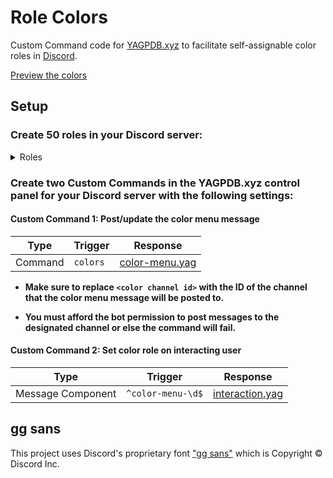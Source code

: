# Role Colors

Custom Command code for [YAGPDB.xyz](https://yagpdb.xyz/) to facilitate self-assignable color roles in [Discord](https://discord.com/).

[Preview the colors](https://brybrant.github.io/role-colors/)

## Setup

### Create 50 roles in your Discord server:

<details>
  <summary>Roles</summary>
  <table>
    <thead>
      <tr>
        <th>Role #</th>
        <th>Role Name</th>
        <th>Role Color</th>
      </tr>
    </thead>
    <tbody>
<tr><th colspan="3" style="text-align:center">Bright</th></tr>
<tr>
<td align="right">1</td>
<td>Bright Red</td>
<td style="background:#ff281d;color:#000">`#ff281d`</td>
</tr>
<tr>
<td align="right">2</td>
<td>Bright Orange</td>
<td style="background:#ff9d1d;color:#000">`#ff9d1d`</td>
</tr>
<tr>
<td align="right">3</td>
<td>Bright Yellow</td>
<td style="background:#ffe620;color:#000">`#ffe620`</td>
</tr>
<tr>
<td align="right">4</td>
<td>Bright Green</td>
<td style="background:#7aff26;color:#000">`#7aff26`</td>
</tr>
<tr>
<td align="right">5</td>
<td>Bright Teal</td>
<td style="background:#24ffd2;color:#000">`#24ffd2`</td>
</tr>
<tr>
<td align="right">6</td>
<td>Bright Cyan</td>
<td style="background:#21e6ff;color:#000">`#21e6ff`</td>
</tr>
<tr>
<td align="right">7</td>
<td>Bright Blue</td>
<td style="background:#1fa6ff;color:#000">`#1fa6ff`</td>
</tr>
<tr>
<td align="right">8</td>
<td>Bright Violet</td>
<td style="background:#5d2dff;color:#fff">`#5d2dff`</td>
</tr>
<tr>
<td align="right">9</td>
<td>Bright Magenta</td>
<td style="background:#d22cff;color:#000">`#d22cff`</td>
</tr>
<tr>
<td align="right">10</td>
<td>Bright Pink</td>
<td style="background:#ff28a1;color:#000">`#ff28a1`</td>
</tr>
<tr><th colspan="3" style="text-align:center">Deep</th></tr>
<tr>
<td align="right">11</td>
<td>Deep Red</td>
<td style="background:#a40000;color:#fff">`#a40000`</td>
</tr>
<tr>
<td align="right">12</td>
<td>Deep Orange</td>
<td style="background:#a16000;color:#fff">`#a16000`</td>
</tr>
<tr>
<td align="right">13</td>
<td>Deep Yellow</td>
<td style="background:#9f8f00;color:#000">`#9f8f00`</td>
</tr>
<tr>
<td align="right">14</td>
<td>Deep Green</td>
<td style="background:#469f00;color:#000">`#469f00`</td>
</tr>
<tr>
<td align="right">15</td>
<td>Deep Teal</td>
<td style="background:#009f82;color:#000">`#009f82`</td>
</tr>
<tr>
<td align="right">16</td>
<td>Deep Cyan</td>
<td style="background:#008fa0;color:#000">`#008fa0`</td>
</tr>
<tr>
<td align="right">17</td>
<td>Deep Blue</td>
<td style="background:#0066a3;color:#fff">`#0066a3`</td>
</tr>
<tr>
<td align="right">18</td>
<td>Deep Violet</td>
<td style="background:#3800a8;color:#fff">`#3800a8`</td>
</tr>
<tr>
<td align="right">19</td>
<td>Deep Magenta</td>
<td style="background:#8400a4;color:#fff">`#8400a4`</td>
</tr>
<tr>
<td align="right">20</td>
<td>Deep Pink</td>
<td style="background:#a30064;color:#fff">`#a30064`</td>
</tr>
<tr><th colspan="3" style="text-align:center">Muted</th></tr>
<tr>
<td align="right">21</td>
<td>Muted Red</td>
<td style="background:#a15b51;color:#fff">`#a15b51`</td>
</tr>
<tr>
<td align="right">22</td>
<td>Muted Orange</td>
<td style="background:#a0764d;color:#000">`#a0764d`</td>
</tr>
<tr>
<td align="right">23</td>
<td>Muted Yellow</td>
<td style="background:#9f954f;color:#000">`#9f954f`</td>
</tr>
<tr>
<td align="right">24</td>
<td>Muted Green</td>
<td style="background:#6c9f58;color:#000">`#6c9f58`</td>
</tr>
<tr>
<td align="right">25</td>
<td>Muted Teal</td>
<td style="background:#539f8a;color:#000">`#539f8a`</td>
</tr>
<tr>
<td align="right">26</td>
<td>Muted Cyan</td>
<td style="background:#50949f;color:#000">`#50949f`</td>
</tr>
<tr>
<td align="right">27</td>
<td>Muted Blue</td>
<td style="background:#517ca0;color:#000">`#517ca0`</td>
</tr>
<tr>
<td align="right">28</td>
<td>Muted Violet</td>
<td style="background:#6163a1;color:#fff">`#6163a1`</td>
</tr>
<tr>
<td align="right">29</td>
<td>Muted Magenta</td>
<td style="background:#9061a0;color:#fff">`#9061a0`</td>
</tr>
<tr>
<td align="right">30</td>
<td>Muted Pink</td>
<td style="background:#a05b79;color:#fff">`#a05b79`</td>
</tr>
<tr><th colspan="3" style="text-align:center">Pastel</th></tr>
<tr>
<td align="right">31</td>
<td>Pastel Red</td>
<td style="background:#ffb1a4;color:#000">`#ffb1a4`</td>
</tr>
<tr>
<td align="right">32</td>
<td>Pastel Orange</td>
<td style="background:#ffce9e;color:#000">`#ffce9e`</td>
</tr>
<tr>
<td align="right">33</td>
<td>Pastel Yellow</td>
<td style="background:#fff3a2;color:#000">`#fff3a2`</td>
</tr>
<tr>
<td align="right">34</td>
<td>Pastel Green</td>
<td style="background:#c5ffae;color:#000">`#c5ffae`</td>
</tr>
<tr>
<td align="right">35</td>
<td>Pastel Teal</td>
<td style="background:#a7ffe4;color:#000">`#a7ffe4`</td>
</tr>
<tr>
<td align="right">36</td>
<td>Pastel Cyan</td>
<td style="background:#a2f2ff;color:#000">`#a2f2ff`</td>
</tr>
<tr>
<td align="right">37</td>
<td>Pastel Blue</td>
<td style="background:#a4d5ff;color:#000">`#a4d5ff`</td>
</tr>
<tr>
<td align="right">38</td>
<td>Pastel Violet</td>
<td style="background:#b7bcff;color:#000">`#b7bcff`</td>
</tr>
<tr>
<td align="right">39</td>
<td>Pastel Magenta</td>
<td style="background:#edbaff;color:#000">`#edbaff`</td>
</tr>
<tr>
<td align="right">40</td>
<td>Pastel Pink</td>
<td style="background:#ffb1d1;color:#000">`#ffb1d1`</td>
</tr>
<tr><th colspan="3" style="text-align:center">Grayscale</th></tr>
<tr>
<td align="right">41</td>
<td> White</td>
<td style="background:#ffffff;color:#000">`#ffffff`</td>
</tr>
<tr>
<td align="right">42</td>
<td> Gray 8</td>
<td style="background:#e3e3e3;color:#000">`#e3e3e3`</td>
</tr>
<tr>
<td align="right">43</td>
<td> Gray 7</td>
<td style="background:#c6c6c6;color:#000">`#c6c6c6`</td>
</tr>
<tr>
<td align="right">44</td>
<td> Gray 6</td>
<td style="background:#aaaaaa;color:#000">`#aaaaaa`</td>
</tr>
<tr>
<td align="right">45</td>
<td> Gray 5</td>
<td style="background:#8e8e8e;color:#000">`#8e8e8e`</td>
</tr>
<tr>
<td align="right">46</td>
<td> Gray 4</td>
<td style="background:#717171;color:#fff">`#717171`</td>
</tr>
<tr>
<td align="right">47</td>
<td> Gray 3</td>
<td style="background:#555555;color:#fff">`#555555`</td>
</tr>
<tr>
<td align="right">48</td>
<td> Gray 2</td>
<td style="background:#393939;color:#fff">`#393939`</td>
</tr>
<tr>
<td align="right">49</td>
<td> Gray 1</td>
<td style="background:#1c1c1c;color:#fff">`#1c1c1c`</td>
</tr>
<tr>
<td align="right">50</td>
<td> Black</td>
<td style="background:#010101;color:#fff">`#010101`</td>
</tr>
</tbody></table></details>

### Create two Custom Commands in the YAGPDB.xyz control panel for your Discord server with the following settings:

#### Custom Command 1: Post/update the color menu message


  <table>
    <thead>
      <tr>
        <th>Type</th>
        <th>Trigger</th>
        <th>Response</th>
      </tr>
    </thead>
    <tbody>
      <tr>
        <td>Command</td>
        <td><code>colors</code></td>
        <td><a href="./yagpdb-custom-commands/color-menu.yag">color-menu.yag</a></td>
      </tr>
    </tbody>
  </table>

- **Make sure to replace `<color channel id>` with the ID of the channel that the color menu message will be posted to.**

- **You must afford the bot permission to post messages to the designated channel or else the command will fail.**

#### Custom Command 2: Set color role on interacting user


  <table>
    <thead>
      <tr>
        <th>Type</th>
        <th>Trigger</th>
        <th>Response</th>
      </tr>
    </thead>
    <tbody>
      <tr>
        <td>Message Component</td>
        <td><code>^color-menu-\d$</code></td>
        <td><a href="./yagpdb-custom-commands/interaction.yag">interaction.yag</a></td>
      </tr>
    </tbody>
  </table>

## gg sans

This project uses Discord's proprietary font ["gg sans"](https://support.discord.com/hc/en-us/articles/9507780972951-gg-sans-Font-Update-FAQ) which is Copyright &copy; Discord Inc.